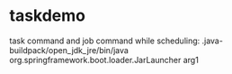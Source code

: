 # taskdemo
task command and job command while scheduling:
.java-buildpack/open_jdk_jre/bin/java org.springframework.boot.loader.JarLauncher arg1
